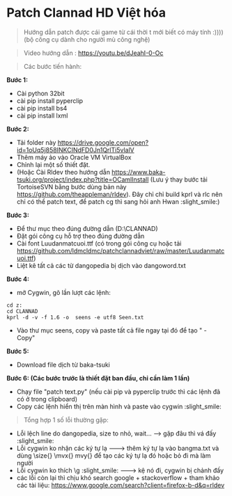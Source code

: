 # Patch Clannad HD Việt hóa
> Hướng dẫn patch được cái game từ cái thời t mới biết có máy tính :))))
(bộ công cụ dành cho người mù công nghệ)

> Video hướng dẫn : https://youtu.be/dJeahI-0-Oc

> Các bước tiến hành:

**Bước 1:**
- Cài python 32bit
- cài pip install pyperclip
- cài pip install bs4
- cài pip install lxml

**Bước 2:**
- Tải folder này https://drive.google.com/open?id=1oUq5j858INKCINdFD0Jn1QrlTi5vlalV
- Thêm máy ảo vào Oracle VM VirtualBox
- Chỉnh lại một số thiết đặt.
- (Hoặc Cài Rldev theo hướng dẫn https://www.baka-tsuki.org/project/index.php?title=OCamlInstall (Lưu ý thay bước tải TortoiseSVN bằng bước dùng bản này https://github.com/theappleman/rldev). Đây chỉ chỉ build kprl và rlc nên chỉ có thể patch text, để patch cg thì sang hỏi anh Hwan :slight_smile:)

**Bước 3:**
- Để thư mục theo đúng đường dẫn (D:\CLANNAD)
- Đặt gói công cụ hỗ trợ theo đúng đường dẫn
- Cài font Luudanmatcuoi.ttf (có trong gói công cụ hoặc tải https://github.com/ldmcldmc/patchclannadviet/raw/master/Luudanmatcuoi.ttf)
- Liệt kê tất cả các từ dangopedia bị dịch vào dangoword.txt

**Bước 4:** 
- mở Cygwin, gõ lần lượt các lệnh:
```cygwin
cd z:
cd CLANNAD
kprl -d -v -f 1.6 -o  seens -e utf8 Seen.txt
```
- Vào thư mục seens, copy và paste tất cả file ngay tại đó để tạo " - Copy"

**Bước 5:**
- Download file dịch từ baka-tsuki

**Bước 6: (Các bước trước là thiết đặt ban đầu, chỉ cần làm 1 lần)** 
- Chạy file "patch text.py" (nếu cài pip và pyperclip trước thì các lệnh đã có ở trong clipboard)
- Copy các lệnh hiển thị trên màn hình và paste vào cygwin :slight_smile:

> Tổng hợp 1 số lỗi thường gặp:

- Lỗi lệch line do dangopedia, size to nhỏ, wait... --> gặp đâu thì vá đấy :slight_smile:
- Lỗi cygwin ko nhận các ký tự lạ ---> thêm ký tự lạ vào bangma.txt và dùng \size{} \mvx{} mvy{} để tạo các ký tự lạ đó hoặc bỏ đi mà làm người
- Lỗi cygwin ko thích \g :slight_smile: ---> kệ nó đi, cygwin bị chảnh đấy
- các lỗi còn lại thì chịu khó search google + stackoverflow + tham khảo các tài liệu: https://www.google.com/search?client=firefox-b-d&q=rldev
